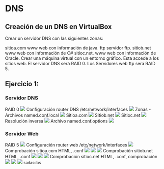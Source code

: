 # DNS
## Creación de un DNS en VirtualBox
Crear un servidor DNS con las siguientes zonas:

sitioa.com
www web con información de java.
ftp servidor ftp.
sitiob.net
www web con información de C#
sitioc.net.
www web con información de Oracle.
Crear una máquina virtual con un entorno gráfico. Esta accede a los sitios web.
El servidor DNS será RAID 0.
Los Servidores web ftp será RAID 5.
## Ejercicio 1:
### Servidor DNS
RAID 0
![](https://github.com/mafercar/DNS-y-Apache-en-linux/blob/master/particiones.PNG)
Configuración router DNS /etc/network/interfaces
![](https://github.com/mafercar/DNS-y-Apache-en-linux/blob/master/dns1.PNG)
Zonas - Archivos named.conf.local
![](https://github.com/mafercar/DNS-y-Apache-en-linux/blob/master/dns2.PNG)
Sitioa.com
![](https://github.com/mafercar/DNS-y-Apache-en-linux/blob/master/dns3.PNG)
Sitiob.net
![](https://github.com/mafercar/DNS-y-Apache-en-linux/blob/master/dns4.PNG)
Sitioc.net
![](https://github.com/mafercar/DNS-y-Apache-en-linux/blob/master/dns5.PNG)
Resolución inversa
![](https://github.com/mafercar/DNS-y-Apache-en-linux/blob/master/dns6.PNG)
Archivo named.conf.options
![](https://github.com/mafercar/DNS-y-Apache-en-linux/blob/master/dns7.PNG)
### Servidor Web
RAID 5
![](https://github.com/mafercar/DNS-y-Apache-en-linux/blob/master/web1.PNG)
Configuración router web /etc/network/interfaces
![](https://github.com/mafercar/DNS-y-Apache-en-linux/blob/master/web2.PNG)
Comprobación sitioa.com HTML, .conf 
![](https://github.com/mafercar/DNS-y-Apache-en-linux/blob/master/web3.PNG)
![](https://github.com/mafercar/DNS-y-Apache-en-linux/blob/master/web4.PNG)
![](https://github.com/mafercar/DNS-y-Apache-en-linux/blob/master/web5.PNG)
Comprobación sitiob.net HTML, .conf
![](https://github.com/mafercar/DNS-y-Apache-en-linux/blob/master/web6.PNG)
![](https://github.com/mafercar/DNS-y-Apache-en-linux/blob/master/web7.PNG)
![](https://github.com/mafercar/DNS-y-Apache-en-linux/blob/master/web8.PNG)
Comprobación sitioc.net HTML, .conf, comprobación
![](https://github.com/mafercar/DNS-y-Apache-en-linux/blob/master/web9.PNG)
![](https://github.com/mafercar/DNS-y-Apache-en-linux/blob/master/web10.PNG)
![](https://github.com/mafercar/DNS-y-Apache-en-linux/blob/master/web11.PNG)
```sadasdas```
